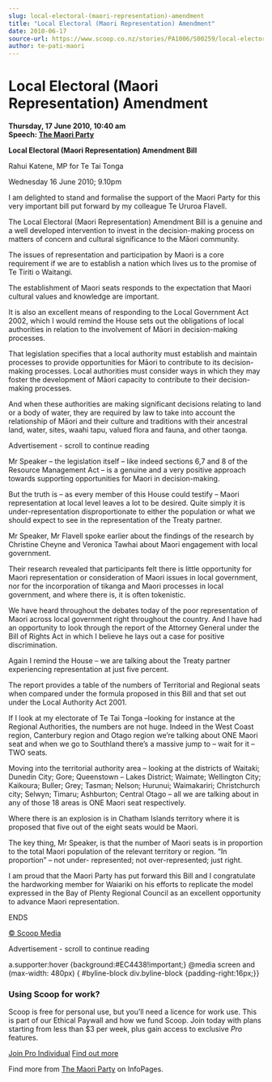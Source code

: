 ```yaml
---
slug: local-electoral-(maori-representation)-amendment
title: "Local Electoral (Maori Representation) Amendment"
date: 2010-06-17
source-url: https://www.scoop.co.nz/stories/PA1006/S00259/local-electoral-maori-representation-amendment.htm
author: te-pati-maori
---
```

Local Electoral (Maori Representation) Amendment
================================================

**Thursday, 17 June 2010, 10:40 am**  
**Speech: [The Maori Party](https://info.scoop.co.nz/The_Maori_Party)**

**Local Electoral (Maori Representation) Amendment Bill**

Rahui Katene, MP for Te Tai Tonga

Wednesday 16 June 2010; 9.10pm

I am delighted to stand and formalise the support of the Maori Party for this very important bill put forward by my colleague Te Ururoa Flavell.

  
The Local Electoral (Maori Representation) Amendment Bill is a genuine and a well developed intervention to invest in the decision-making process on matters of concern and cultural significance to the Māori community.

The issues of representation and participation by Maori is a core requirement if we are to establish a nation which lives us to the promise of Te Tiriti o Waitangi.

The establishment of Maori seats responds to the expectation that Maori cultural values and knowledge are important.

It is also an excellent means of responding to the Local Government Act 2002, which I would remind the House sets out the obligations of local authorities in relation to the involvement of Māori in decision-making processes.

That legislation specifies that a local authority must establish and maintain processes to provide opportunities for Māori to contribute to its decision-making processes. Local authorities must consider ways in which they may foster the development of Māori capacity to contribute to their decision-making processes.

And when these authorities are making significant decisions relating to land or a body of water, they are required by law to take into account the relationship of Māori and their culture and traditions with their ancestral land, water, sites, waahi tapu, valued flora and fauna, and other taonga.

Advertisement - scroll to continue reading





Mr Speaker – the legislation itself – like indeed sections 6,7 and 8 of the Resource Management Act – is a genuine and a very positive approach towards supporting opportunities for Maori in decision-making.

But the truth is – as every member of this House could testify – Maori representation at local level leaves a lot to be desired. Quite simply it is under-representation disproportionate to either the population or what we should expect to see in the representation of the Treaty partner.

Mr Speaker, Mr Flavell spoke earlier about the findings of the research by Christine Cheyne and Veronica Tawhai about Maori engagement with local government.

Their research revealed that participants felt there is little opportunity for Maori representation or consideration of Maori issues in local government, nor for the incorporation of tikanga and Maori processes in local government, and where there is, it is often tokenistic.

We have heard throughout the debates today of the poor representation of Maori across local government right throughout the country. And I have had an opportunity to look through the report of the Attorney General under the Bill of Rights Act in which I believe he lays out a case for positive discrimination.

Again I remind the House – we are talking about the Treaty partner experiencing representation at just five percent.

The report provides a table of the numbers of Territorial and Regional seats when compared under the formula proposed in this Bill and that set out under the Local Authority Act 2001.

If I look at my electorate of Te Tai Tonga –looking for instance at the Regional Authorities, the numbers are not huge. Indeed in the West Coast region, Canterbury region and Otago region we’re talking about ONE Maori seat and when we go to Southland there’s a massive jump to – wait for it – TWO seats.

Moving into the territorial authority area – looking at the districts of Waitaki; Dunedin City; Gore; Queenstown – Lakes District; Waimate; Wellington City; Kaikoura; Buller; Grey; Tasman; Nelson; Hurunui; Waimakariri; Christchurch city; Selwyn; Timaru; Ashburton; Central Otago – all we are talking about in any of those 18 areas is ONE Maori seat respectively.

Where there is an explosion is in Chatham Islands territory where it is proposed that five out of the eight seats would be Maori.

The key thing, Mr Speaker, is that the number of Maori seats is in proportion to the total Maori population of the relevant territory or region. “In proportion” – not under- represented; not over-represented; just right.

I am proud that the Maori Party has put forward this Bill and I congratulate the hardworking member for Waiariki on his efforts to replicate the model expressed in the Bay of Plenty Regional Council as an excellent opportunity to advance Maori representation.

ENDS

[© Scoop Media](http://www.scoop.co.nz/about/terms.html)  

Advertisement - scroll to continue reading



a.supporter:hover {background:#EC4438!important;} @media screen and (max-width: 480px) { #byline-block div.byline-block {padding-right:16px;}}

### Using Scoop for work?

Scoop is free for personal use, but you’ll need a licence for work use. This is part of our Ethical Paywall and how we fund Scoop. Join today with plans starting from less than $3 per week, plus gain access to exclusive _Pro_ features.  
  
[Join Pro Individual](https://pro.scoop.co.nz/Individual/?from=ProIn24) [Find out more](https://pro.scoop.co.nz/using-scoop-for-work/?from=ProIn24)

Find more from [The Maori Party](https://info.scoop.co.nz/The_Maori_Party) on InfoPages.